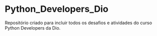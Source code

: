 # Python_Developers_Dio
Repositório criado para incluir todos os desafios e atividades do curso Python Developers da Dio.
